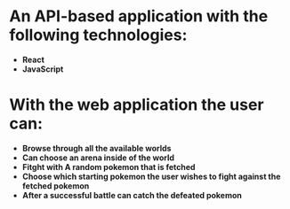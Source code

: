 # An API-based application with the following technologies:

- **React**
- **JavaScript**

# With the web application the user can:
- **Browse through all the available worlds**
- **Can choose an arena inside of the world**
- **Fitght with A random pokemon that is fetched**
- **Choose which starting pokemon the user wishes to fight against the fetched pokemon**
- **After a successful battle can catch the defeated pokemon**
